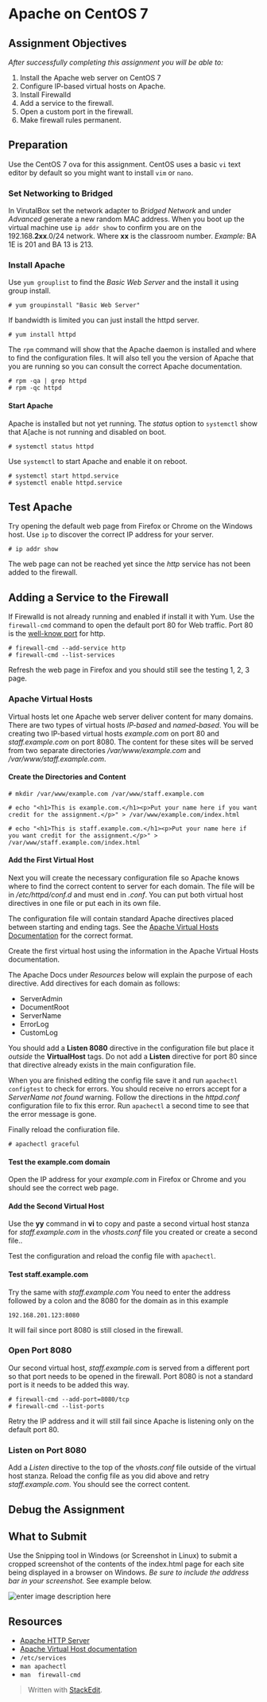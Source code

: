 # Apache on CentOS 7

## Assignment Objectives

*After successfully completing this assignment you will be able to:*

 1. Install the Apache web server on CentOS 7
 2. Configure IP-based virtual hosts on Apache.
 2. Install Firewalld
 2. Add a service to the firewall.
 3. Open a custom port in the firewall.
 4. Make firewall rules permanent.

## Preparation

Use the CentOS 7 ova for this assignment. CentOS uses a basic `vi` text editor by default so you might want to install `vim` or `nano`.

### Set Networking to Bridged

In VirutalBox set the network adapter to *Bridged Network* and under *Advanced* generate a new random MAC address. When you boot up the virtual machine use `ip addr show` to confirm you are on the 192.168.**2xx**.0/24 network. Where **xx** is the classroom number. *Example:* BA 1E is 201 and BA 13 is 213.

<!--## Terms You Should Know-->

### Install Apache

Use `yum grouplist` to find the *Basic Web Server* and the install it using group install.

	# yum groupinstall "Basic Web Server"

If bandwidth is limited you can just install the httpd server.

	# yum install httpd
	
The `rpm` command will show that the Apache daemon is installed and where to find the configuration files. It will also tell you the version of Apache that you are running so you can consult the correct Apache documentation.

	# rpm -qa | grep httpd
	# rpm -qc httpd

#### Start Apache

Apache is installed but not yet running. The *status* option to `systemctl` show that A[ache is not running and disabled on boot.

	# systemctl status httpd
	
Use `systemctl` to start Apache and enable it on reboot.

	# systemctl start httpd.service
	# systemctl enable httpd.service
	
## Test Apache

Try opening the default web page from Firefox or Chrome on the Windows host. Use `ip` to discover the correct IP address for your server.

	# ip addr show

The web page can not be reached yet since the *http* service has not been added to the firewall.

## Adding a Service to the Firewall

If Firewalld is not already running and enabled if install it with Yum. Use the `firewall-cmd` command to open the default port 80 for Web traffic. Port 80 is the [well-know port](https://en.wikipedia.org/wiki/List_of_TCP_and_UDP_port_numbers) for http.

	# firewall-cmd --add-service http
	# firewall-cmd --list-services

Refresh the web page in Firefox and you should still see the testing 1, 2, 3 page.

### Apache Virtual Hosts

Virtual hosts let one Apache web server deliver content for many domains. There are two types of virtual hosts *IP-based* and *named-based*. You will be creating two IP-based virtual hosts *example.com* on port 80 and *staff.example.com* on port 8080. The content for these sites will be served from two separate directories */var/www/example.com* and */var/www/staff.example.com*.

#### Create the Directories and Content

	# mkdir /var/www/example.com /var/www/staff.example.com
	
	# echo "<h1>This is example.com.</h1><p>Put your name here if you want credit for the assignment.</p>" > /var/www/example.com/index.html

	# echo "<h1>This is staff.example.com.</h1><p>Put your name here if you want credit for the assignment.</p>" > /var/www/staff.example.com/index.html

#### Add the First Virtual Host

Next you will create the necessary configuration file so Apache knows where to find the correct content to server for each domain. The file will be in */etc/httpd/conf.d* and must end in *.conf*. You can put both virtual host directives in one file or put each in its own file.

The configuration file will contain standard Apache directives placed between starting and ending tags.  See the [Apache Virtual Hosts Documentation](https://httpd.apache.org/docs/2.4/vhosts/ip-based.html) for the correct format.

Create the first virtual host using the information in the Apache Virtual Hosts documentation.

The Apache Docs under *Resources* below will explain the purpose of each directive.  Add directives for each domain as follows:

 - ServerAdmin
 - DocumentRoot
 - ServerName
 - ErrorLog
 - CustomLog

You should add a **Listen 8080** directive in the configuration file but place it *outside* the **VirtualHost** tags. Do not add a **Listen** directive for port 80 since that directive already exists in the main configuration file.

When you are finished editing the config file save it and run `apachectl configtest` to check for errors. You should receive no errors accept for a *ServerName not found* warning. Follow the directions in the *httpd.conf* configuration file to fix this error. Run `apachectl` a second time to see that the error message is gone.

Finally reload the confiuration file.

	# apachectl graceful

#### Test the example.com domain

Open the IP address for your *example.com* in Firefox or Chrome and you should see the correct web page.

#### Add the Second Virtual Host

Use the **yy** command in **vi** to copy and paste a second virtual host stanza for *staff.example.com* in the *vhosts.conf* file you created or create a second file..

Test the configuration and reload the config file with `apachectl`.

#### Test staff.example.com

Try the same with *staff.example.com* You need to enter the address followed by a colon and the 8080 for the domain as in this example

	192.168.201.123:8080

It will fail since port 8080 is still closed in the firewall. 

### Open Port 8080

Our second virtual host, *staff.example.com* is served from a different port so that port needs to be opened in the firewall. Port 8080 is not a standard port is it needs to be added this way.

	# firewall-cmd --add-port=8080/tcp
	# firewall-cmd --list-ports 

Retry the IP address and it will still fail since Apache is listening only on the default port 80.

### Listen on Port 8080

Add a *Listen* directive to the top of the *vhosts.conf* file outside of the virtual host stanza. Reload the config file as you did above and retry *staff.example.com*. You should see the correct content.

## Debug the Assignment

## What to Submit

Use the Snipping tool in Windows (or Screenshot in Linux) to submit a cropped screenshot of the contents of the index.html page for each site being displayed in a browser on Windows.  *Be sure to include the address bar in your screenshot.* See example below.

![enter image description here](http://classfiles.dennisk.fastmail.net/apache_submit.png)

## Resources

- [Apache HTTP Server](hhttps://httpd.apache.org/ABOUT_APACHE.html)
- [Apache Virtual Host documentation](https://httpd.apache.org/docs/2.4/vhosts/)
- `/etc/services`
- `man apachectl`
- `man  firewall-cmd`

> Written with [StackEdit](https://stackedit.io/).